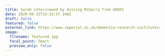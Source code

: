 ```yaml
---
title: Sarah interviewed by Aisling McGarry from UKDRI
date: 2020-09-25T13:32:57.148Z
draft: false
featured: false
external_link: https://www.imperial.ac.uk/dementia-research-institute/about-us/uk-dri-imperial-researcher-interviews/a-conversation-with-dr-sarah-marzi-by-aisling-mcgarry-/
image:
  filename: featured.jpg
  focal_point: Smart
  preview_only: false
---
```

